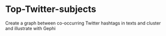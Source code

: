 # Top-Twitter-subjects
Create a graph between co-occurring Twitter hashtags in texts and cluster and illustrate with Gephi
